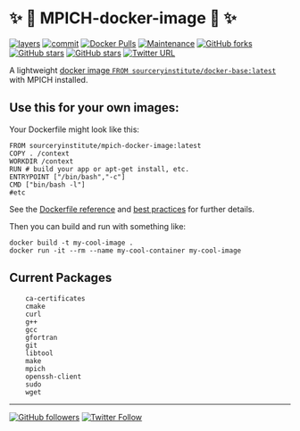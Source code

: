 ✨ 🐋 MPICH-docker-image 🚢 ✨
=============================

[![layers](https://images.microbadger.com/badges/image/sourceryinstitute/mpich-docker-image.svg)](https://hub.docker.com/r/sourceryinstitute/mpich-docker-image/)
[![commit](https://images.microbadger.com/badges/commit/sourceryinstitute/mpich-docker-image.svg)](https://hub.docker.com/r/sourceryinstitute/mpich-docker-image)
[![Docker Pulls](https://img.shields.io/docker/pulls/sourceryinstitute/mpich-docker-image.svg)](https://hub.docker.com/r/sourceryinstitute/mpich-docker-image/)
[![Maintenance](https://img.shields.io/maintenance/yes/2017.svg)]()
[![GitHub forks](https://img.shields.io/github/forks/sourceryinstitute/mpich-docker-image.svg?style=social&label=Fork)](https://github.com/sourceryinstitute/mpich-docker-image/fork)
[![GitHub stars](https://img.shields.io/github/stars/sourceryinstitute/mpich-docker-image.svg?style=social&label=Star)](https://github.com/sourceryinstitute/mpich-docker-image)
[![GitHub stars](https://img.shields.io/github/watchers/sourceryinstitute/mpich-docker-image.svg?style=social&label=Watch)](https://github.com/sourceryinstitute/mpich-docker-image)
[![Twitter URL](https://img.shields.io/twitter/url/http/shields.io.svg?style=social)](https://twitter.com/intent/tweet?hashtags=docker%2Cbuild%2CGCC%2CMPI&related=docker&text=Lightweight%20docker%20base%20image%20for%20building%20GCC%2C%20MPICH%20and%20OpenCoarrays%21&url=https%3A//github.com/sourceryinstitute/mpich-docker-image&via=zbeekman)

A lightweight
[docker image `FROM sourceryinstitute/docker-base:latest`](https://hub.docker.com/r/sourceryinstitute/docker-base/)
with MPICH installed.

Use this for your own images:
-----------------------------

Your Dockerfile might look like this:

```
FROM sourceryinstitute/mpich-docker-image:latest
COPY . /context
WORKDIR /context
RUN # build your app or apt-get install, etc.
ENTRYPOINT ["/bin/bash","-c"]
CMD ["bin/bash -l"]
#etc
```

See the [Dockerfile reference] and [best practices] for further details.

Then you can build and run with something like:

```
docker build -t my-cool-image .
docker run -it --rm --name my-cool-container my-cool-image
```

Current Packages
----------------

        ca-certificates
        cmake
        curl
        g++
        gcc
        gfortran
        git
        libtool
        make
        mpich
        openssh-client
        sudo
        wget

---

[![GitHub followers](https://img.shields.io/github/followers/sourceryinstitute.svg?style=social&label=Follow)](https://github.com/sourceryinstitute)
[![Twitter Follow](https://img.shields.io/twitter/follow/zbeekman.svg?style=social&label=Follow)](https://twitter.com/intent/follow?screen_name=zbeekman)

[Dockerfile reference]: https://docs.docker.com/engine/reference/builder/
[best practices]: https://docs.docker.com/engine/userguide/eng-image/dockerfile_best-practices/
